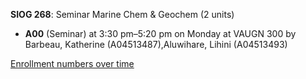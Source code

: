 **SIOG 268**: Seminar Marine Chem & Geochem (2 units)

- **A00** (Seminar) at 3:30 pm–5:20 pm on Monday at VAUGN 300 by Barbeau, Katherine (A04513487),Aluwihare, Lihini (A04513493)

[Enrollment numbers over time](./SIOG268.tsv)
